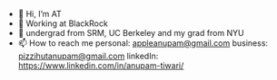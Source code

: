 - 👋 Hi, I’m AT 
- 💁 Working at BlackRock 
- 🌱 undergrad from SRM, UC Berkeley and my grad from NYU
- 📫 How to reach me personal: appleanupam@gmail.com business: pizzihutanupam@gmail.com linkedIn: https://www.linkedin.com/in/anupam-tiwari/

<!---
anupam-tiwari/anupam-tiwari is a ✨ special ✨ repository because its `README.md` (this file) appears on your GitHub profile.
You can click the Preview link to take a look at your changes.
--->
